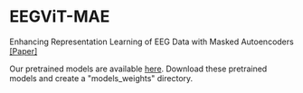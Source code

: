# EEGViT-MAE
Enhancing Representation Learning of EEG Data with Masked Autoencoders
[[Paper]](https://link.springer.com/chapter/10.1007/978-3-031-61572-6_7)

Our pretrained models are available [here](https://drive.google.com/drive/folders/1rW3FPCHJEJ9FGnRjQxYuSxdyKwWkQhFR). Download these
pretrained models and create a "models_weights" directory.